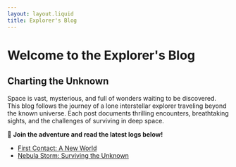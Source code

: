 ```yaml
---
layout: layout.liquid
title: Explorer's Blog
---
```


# Welcome to the Explorer's Blog  

## Charting the Unknown  

Space is vast, mysterious, and full of wonders waiting to be discovered. This blog follows the journey of a lone interstellar explorer traveling beyond the known universe. Each post documents thrilling encounters, breathtaking sights, and the challenges of surviving in deep space.  

🚀 **Join the adventure and read the latest logs below!**  

- [First Contact: A New World](./first-contact.md)  
- [Nebula Storm: Surviving the Unknown](./nebula-storm.md)  
